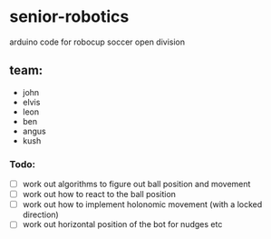 # senior-robotics
arduino code for robocup soccer open division

## team:
- john
- elvis
- leon
- ben
- angus
- kush

### Todo:
- [ ] work out algorithms to figure out ball position and movement
- [ ] work out how to react to the ball position
- [ ] work out how to implement holonomic movement (with a locked direction)
- [ ] work out horizontal position of the bot for nudges etc
